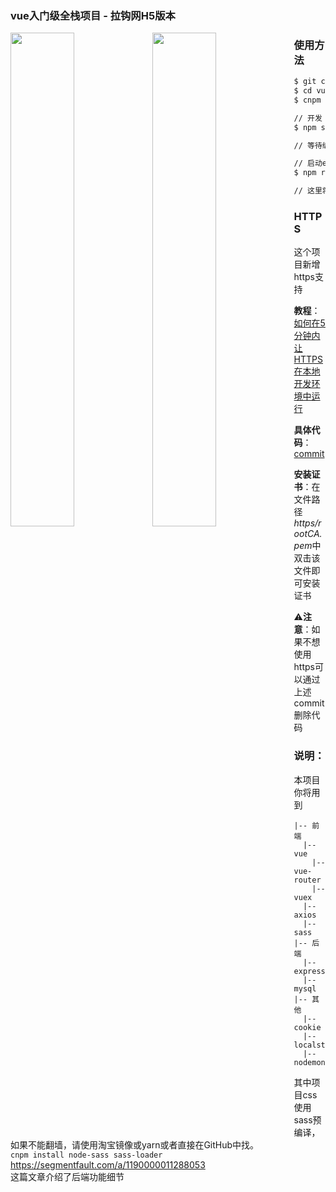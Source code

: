 ### vue入门级全栈项目 - 拉钩网H5版本
<img src="https://github.com/1uokun/vue-node-mysql/blob/master/static/QQ%E6%88%AA%E5%9B%BE20180529230333.png" style="width:45%;float:left"/>
<img src="https://github.com/1uokun/vue-node-mysql/blob/master/static/QQ%E6%88%AA%E5%9B%BE20180529230411.png" style="width:45%;float:left"/>

### 使用方法
```bash
$ git clone https://github.com/1uokun/vue-node-mysql.git
$ cd vue-node-mysql
$ cnpm install              # 如果能翻墙则无需使用cnpm

// 开发
$ npm start                     

// 等待编译完成,然后访问locahost:8080预览页面

// 启动express服务
$ npm run server

// 这里将前后端分离，后段接口地址为 locahost:3000
```
### HTTPS
这个项目新增https支持

**教程**： [如何在5分钟内让HTTPS在本地开发环境中运行](https://medium.freecodecamp.org/how-to-get-https-working-on-your-local-development-environment-in-5-minutes-7af615770eec)

**具体代码**：[commit](https://github.com/1uokun/vue-node-mysql/commit/295c87f5d121f4c3d6dc4745878d1607ea332516)

**安装证书**：在文件路径*https/rootCA.pem*中双击该文件即可安装证书

⚠**注意**：️如果不想使用https可以通过上述commit删除代码

### 说明：

 本项目你将用到
 ```
 |-- 前端
   |-- vue
     |-- vue-router
     |-- vuex
   |-- axios
   |-- sass
 |-- 后端
   |-- express
   |-- mysql
 |-- 其他
   |-- cookie
   |-- localstrong
   |-- nodemon
 ```
其中项目css使用sass预编译，如果不能翻墙，请使用淘宝镜像或yarn或者直接在GitHub中找。  <br/>
`cnpm install node-sass sass-loader`    <br/>
https://segmentfault.com/a/1190000011288053 <br/>
这篇文章介绍了后端功能细节  <br/>

